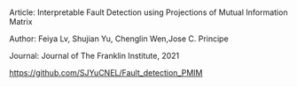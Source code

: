 # 
Article: Interpretable Fault Detection using Projections of Mutual Information Matrix

Author: Feiya Lv, Shujian Yu, Chenglin Wen,Jose C. Principe

Journal: Journal of The Franklin Institute, 2021

https://github.com/SJYuCNEL/Fault_detection_PMIM
